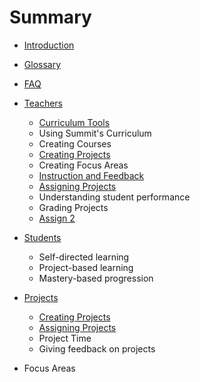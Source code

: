 # Summary

* [Introduction](README.md)
* [Glossary](GLOSSARY.md)
* [FAQ](faq.md)
* [Teachers](teachers.md)
   * [Curriculum Tools](curriculum.md)
    * Using Summit's Curriculum
    * Creating Courses
    * [Creating Projects](projects-create.md)
    * Creating Focus Areas
   * [Instruction and Feedback](feedback.md)
    * [Assigning Projects](projects-assign.md)
    * Understanding student performance
    * Grading Projects
    * [Assign 2](projects-assign-proxy.md)

* [Students](students.md)
  * Self-directed learning
  * Project-based learning
  * Mastery-based progression

* [Projects](projects/README.md)
  * [Creating Projects](projects-create.md)
  * [Assigning Projects](projects/assign.md)
  * Project Time
  * Giving feedback on projects

* Focus Areas
